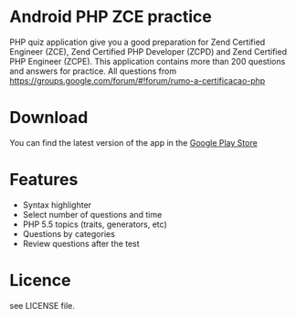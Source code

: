 
Android PHP ZCE practice
================
PHP quiz application give you a good preparation for Zend Certified Engineer (ZCE), Zend Certified PHP Developer (ZCPD) and Zend Certified PHP Engineer (ZCPE).
This application contains more than 200 questions and answers for practice. All questions from https://groups.google.com/forum/#!forum/rumo-a-certificacao-php


Download
========
You can find the latest version of the app in the
[Google Play Store](https://play.google.com/store/apps/details?id=com.quiz.php)


Features
========
* Syntax highlighter
* Select number of questions and time
* PHP 5.5 topics (traits, generators, etc)
* Questions by categories
* Review questions after the test


Licence
=======
see LICENSE file.
